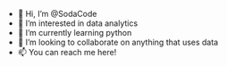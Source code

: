 - 👋 Hi, I’m @SodaCode
- 👀 I’m interested in data analytics
- 🌱 I’m currently learning python
- 💞️ I’m looking to collaborate on anything that uses data
- 📫 You can reach me here!

<!---
SodaCode/SodaCode is a ✨ special ✨ repository because its `README.md` (this file) appears on your GitHub profile.
You can click the Preview link to take a look at your changes.
--->

